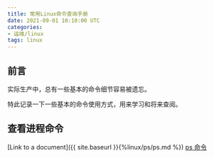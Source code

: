 ```yaml
---
title: 常用Linux命令查询手册
date: 2021-09-01 10:10:00 UTC
categories:
- 运维/linux
tags: linux
---
```

## 前言
实际生产中，总有一些基本的命令细节容易被遗忘。

特此记录一下一些基本的命令使用方式，用来学习和将来查阅。

## 查看进程命令

[Link to a document]({{ site.baseurl }}{%linux/ps/ps.md %})
[ps 命令](linux/ps/ps.md)
